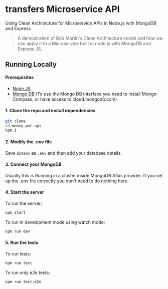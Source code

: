 # transfers Microservice API

Using Clean Architecture for Microservice APIs in Node.js with MongoDB and Express

> A demostration of Bob Martin's Clean Architecture model and how we can apply it to a Microservice built in node.js with MongoDB and Express JS.

## Running Locally

#### Prerequisites
* [Node JS](https://nodejs.org/en/)
* [Mongo DB](https://www.mongodb.com) (To use the Mongo DB interface you need to install Mongo Compass, or have access to cloud.mongodb.com)

#### 1. Clone the repo and install dependencies
```bash
git clone
cd money-pal-api
npm i
```

#### 2. Modify the .env file
Save `dotenv` as `.env` and then add your database details.

#### 3. Connect your MongoDB
Usually this is Running in a cluster inside MongoDB Atlas provider. If you set up the .env file correctly you don't need to do nothing here.

#### 4. Start the server
To run the server:
```bash
npm start
```

To run in development mode using watch mode:
```bash
npm run dev
```

#### 5. Run the tests
To run tests:
```bash
npm run test
```

To run only e2e tests:
```bash
npm run test:e2e
```
